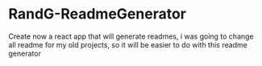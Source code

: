 # RandG-ReadmeGenerator
Create now a react app that will generate readmes, i was going to change all readme for my old projects, so it will be easier to do with this readme generator
